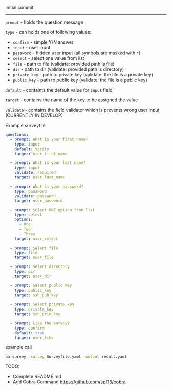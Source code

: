 Initial commit
<hr>

`prompt` - holds the question message

`type` - can holds one of following values: 
- `confirm` - simple Y/N answer
- `input` - user input 
- `password` - hidden user input (all symbols are masked with `*`) 
- `select` - select one value from list
- `file` - path to file (validate: provided path is file)
- `dir` - path to dir (validate: provided path is directory)
- `private_key` - path to private key (validate: the file is a private key) 
- `public_key` - path to public key (validate: the file is a public key)

`default` - containts the default value for `input` field

`target` - contains the name of the key to be assigned the value

`validate` - contains the field validator which is prevents wrong user input (CURRENTLY IN DEVELOP)

Example surveyfile

```yaml
questions:
  - prompt: What is your first name?
    type: input
    default: Vasily
    target: user_first_name

  - prompt: What is your last name?
    type: input
    validate: required
    target: user_last_name

  - prompt: What is your password?
    type: password
    validate: password
    target: user_password

  - prompt: Select ONE option from list
    type: select
    options:
      - One
      - Two
      - Three
    target: user_select

  - prompt: Select file
    type: file
    target: user_file

  - prompt: Select directory
    type: dir
    target: user_dir

  - prompt: Select public key
    type: public_key
    target: ssh_pub_key
    
  - prompt: Select private key
    type: private_key
    target: ssh_priv_key

  - prompt: Like the survey?
    type: confirm
    default: true
    target: user_like
```

example call
```bash
aa-survey -survey Surveyfile.yaml -output result.yaml
```

TODO:
- Complete README.md
- Add Cobra Command https://github.com/spf13/cobra